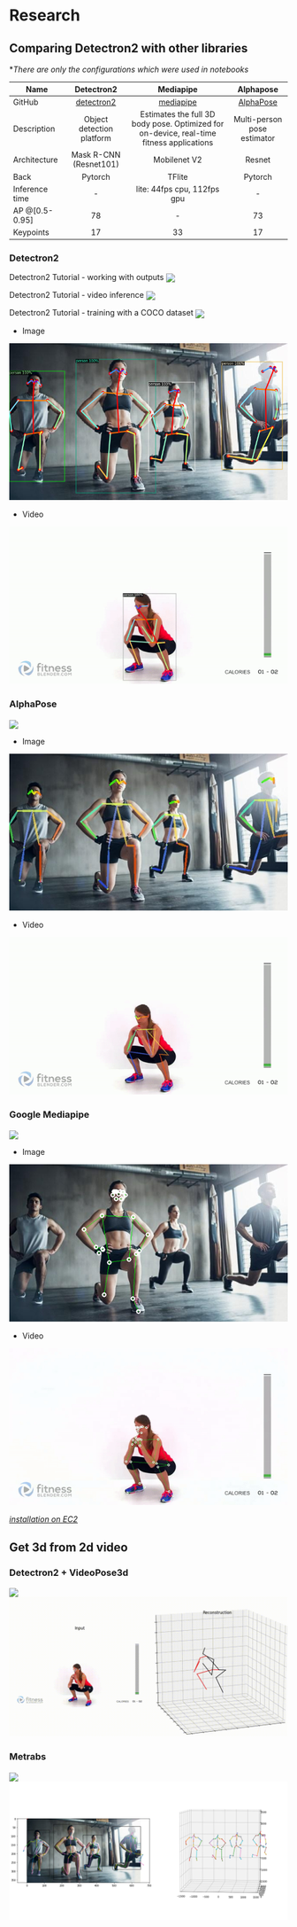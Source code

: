# Research

## Comparing Detectron2 with other libraries
**There are only the configurations which were used in notebooks*

Name | Detectron2 | Mediapipe | Alphapose
---|:----:|:----:|:----:
GitHub | [detectron2](https://github.com/facebookresearch/detectron2) | [mediapipe](https://github.com/google/mediapipe) | [AlphaPose](https://github.com/MVIG-SJTU/AlphaPose)
Description |  Object detection platform | Estimates the full 3D body pose. Optimized for on-device, real-time fitness applications | Multi-person pose estimator
Architecture | Mask R-CNN (Resnet101) | Mobilenet V2 | Resnet
Back | Pytorch | TFlite | Pytorch
Inference time | - | lite: 44fps cpu, 112fps gpu | -
AP @[0.5-0.95] | 78 | - | 73
Keypoints | 17 | 33 | 17


### Detectron2 
Detectron2 Tutorial - working with outputs [<img src="https://colab.research.google.com/assets/colab-badge.svg" align="center">](https://colab.research.google.com/drive/1xDM-XmZdxcpC6DdA1ihb6QVaftqA-L6M?usp=sharing)

Detectron2 Tutorial - video inference [<img src="https://colab.research.google.com/assets/colab-badge.svg" align="center">](https://colab.research.google.com/drive/1zHuw-xRPl8iIpJIW7mkr_4He8OMDAXer?usp=sharing)

Detectron2 Tutorial - training with a COCO dataset [<img src="https://colab.research.google.com/assets/colab-badge.svg" align="center">](https://colab.research.google.com/drive/1ka8tgaa1p0YN4ipCNJCZZ9SohB5fXcPE?usp=sharing)

* Image

![img](images/ex1.png)
  
* Video

![img](images/dtr.gif)

### AlphaPose
[<img src="https://colab.research.google.com/assets/colab-badge.svg" align="center">](https://colab.research.google.com/drive/1udurAuDp3TTFflbxTfRvf57YMdzfjKkh?usp=sharing)

* Image

![img](images/example_.jpg)
  
* Video

![img](images/alpha.gif)

### Google Mediapipe
[<img src="https://colab.research.google.com/assets/colab-badge.svg" align="center">](https://colab.research.google.com/drive/126vr1wK4FgH-AggGmONNFrz6-HbA-xXM?usp=sharing)

* Image

![img](images/google.png)
  
* Video

![img](images/google2.gif)

[*installation on EC2*](https://dev.classmethod.jp/articles/mediapipe-install-on-aws-ec2-with-gpu-english/)

## Get 3d from 2d video

### Detectron2 + VideoPose3d
[<img src="https://colab.research.google.com/assets/colab-badge.svg" align="center">](https://colab.research.google.com/drive/18bn88ALDOzbeuuJ1Rbj5_yDDroCuJP7X?usp=sharing)
![img](images/output.gif)

### Metrabs
[<img src="https://colab.research.google.com/assets/colab-badge.svg" align="center">](https://colab.research.google.com/drive/1SP2fLqvtT1wyAHBIKC2pPUKq83nseHW6?usp=sharing)
![img](images/metrab.png)